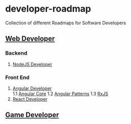 # developer-roadmap
Collection of different Roadmaps for Software Developers


## [Web Developer](https://github.com/kamranahmedse/developer-roadmap)

### Backend
1. [NodeJS Developer](https://github.com/aliyr/Nodejs-Developer-Roadmap)

### Front End
1. [Angular Developer](https://github.com/sulco/angular-developer-roadmap)  
   1.1 [Angular Core](https://medium.com/better-programming/19-things-you-need-to-learn-to-become-an-effective-angular-developer-c0ccfa51222a)
   1.2 [Angular Patterns](https://medium.com/ngx-rocket/the-missing-introduction-to-angular-and-modern-design-patterns-43e8815c2801)
   1.3 [RxJS](https://blog.angular-university.io/angular-2-redux-ngrx-rxjs/)
2. [React Developer](https://github.com/adam-golab/react-developer-roadmap)

## [Game Developer](https://github.com/utilForever/game-developer-roadmap)

